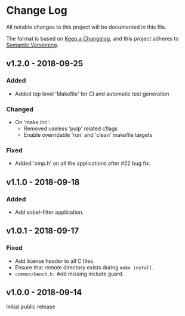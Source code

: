 # Change Log

All notable changes to this project will be documented in this file.

The format is based on [Keep a Changelog](http://keepachangelog.com/), and this project adheres to
[Semantic Versioning](http://semver.org).

## v1.2.0 - 2018-09-25

### Added
- Added top level 'Makefile' for CI and automatic test generation

### Changed
- On 'make.inc':
	- Removed useless 'pulp' related cflags
	- Enable overridable 'run' and 'clean' makefile targets

### Fixed
- Added 'omp.h' on all the applications after #22 bug fix.

## v1.1.0 - 2018-09-18

### Added
- Add sobel-filter application.

## v1.0.1 - 2018-09-17

### Fixed
- Add license header to all C files.
- Ensure that remote directory exists during `make install`.
- `common/bench.h:` Add missing include guard.

## v1.0.0 - 2018-09-14

Initial public release
